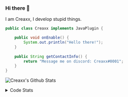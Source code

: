 ### Hi there 👋

I am Creaxx, I develop stupid things. 

```java
public class Creaxx implements JavaPlugin {

    public void onEnable() {
        System.out.println("Hello there!");
    }
    
    public String getContactInfo() {
        return "Message me on discord: Creaxx#0001";
    }
}
```

![Creaxx's Github Stats](https://github-readme-stats.vercel.app/api?username=CreaxxOG&show_icons=true&theme=dark&count_private=true)

<details>
  <summary>Code Stats</summary>

<!--START_SECTION:waka-->
![Code Time](http://img.shields.io/badge/Code%20Time-1%2C393%20hrs-blue)

![Lines of code](https://img.shields.io/badge/From%20Hello%20World%20I%27ve%20Written-612.5%20thousand%20lines%20of%20code-blue)

**🐱 My GitHub Data** 

> 📦 104.2 kB Used in GitHub's Storage 
 > 
> 🏆 2,139 Contributions in the Year 2023
 > 
> 🚫 Not Opted to Hire
 > 
> 📜 4 Public Repositories 
 > 
> 🔑 3 Private Repositories 
 > 
**I'm a Night 🦉** 

```text
🌞 Morning                295 commits         ██░░░░░░░░░░░░░░░░░░░░░░░   07.12 % 
🌆 Daytime                1746 commits        ███████████░░░░░░░░░░░░░░   42.13 % 
🌃 Evening                2017 commits        ████████████░░░░░░░░░░░░░   48.67 % 
🌙 Night                  86 commits          █░░░░░░░░░░░░░░░░░░░░░░░░   02.08 % 
```
📅 **I'm Most Productive on Saturday** 

```text
Monday                   515 commits         ███░░░░░░░░░░░░░░░░░░░░░░   12.43 % 
Tuesday                  583 commits         ████░░░░░░░░░░░░░░░░░░░░░   14.07 % 
Wednesday                621 commits         ████░░░░░░░░░░░░░░░░░░░░░   14.99 % 
Thursday                 630 commits         ████░░░░░░░░░░░░░░░░░░░░░   15.20 % 
Friday                   391 commits         ██░░░░░░░░░░░░░░░░░░░░░░░   09.44 % 
Saturday                 722 commits         ████░░░░░░░░░░░░░░░░░░░░░   17.42 % 
Sunday                   682 commits         ████░░░░░░░░░░░░░░░░░░░░░   16.46 % 
```


📊 **This Week I Spent My Time On** 

```text
💬 Programming Languages: 
Java                     10 hrs 26 mins      █████████████████████░░░░   85.75 % 
Kotlin                   1 hr 15 mins        ███░░░░░░░░░░░░░░░░░░░░░░   10.35 % 
YAML                     17 mins             █░░░░░░░░░░░░░░░░░░░░░░░░   02.40 % 
XML                      10 mins             ░░░░░░░░░░░░░░░░░░░░░░░░░   01.43 % 
IDEA_MODULE              0 secs              ░░░░░░░░░░░░░░░░░░░░░░░░░   00.06 % 

🔥 Editors: 
IntelliJ                 12 hrs 11 mins      █████████████████████████   100.00 % 
```

**I Mostly Code in Java** 

```text
Java                     56 repos            ███████████████████░░░░░░   75.68 % 
Kotlin                   10 repos            ███░░░░░░░░░░░░░░░░░░░░░░   13.51 % 
CSS                      2 repos             █░░░░░░░░░░░░░░░░░░░░░░░░   02.70 % 
JavaScript               2 repos             █░░░░░░░░░░░░░░░░░░░░░░░░   02.70 % 
EJS                      1 repo              ░░░░░░░░░░░░░░░░░░░░░░░░░   01.35 % 
```




 Last Updated on 13/07/2023 06:27:27 UTC
<!--END_SECTION:waka-->
</details>
